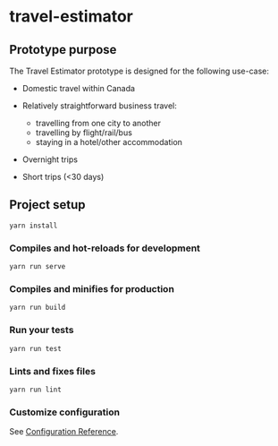 # travel-estimator

## Prototype purpose

The Travel Estimator prototype is designed for the following use-case:

* Domestic travel within Canada

* Relatively straightforward business travel:
	* travelling from one city to another
	* travelling by flight/rail/bus
	* staying in a hotel/other accommodation

* Overnight trips

* Short trips (<30 days)

## Project setup
```
yarn install
```

### Compiles and hot-reloads for development
```
yarn run serve
```

### Compiles and minifies for production
```
yarn run build
```

### Run your tests
```
yarn run test
```

### Lints and fixes files
```
yarn run lint
```

### Customize configuration
See [Configuration Reference](https://cli.vuejs.org/config/).
